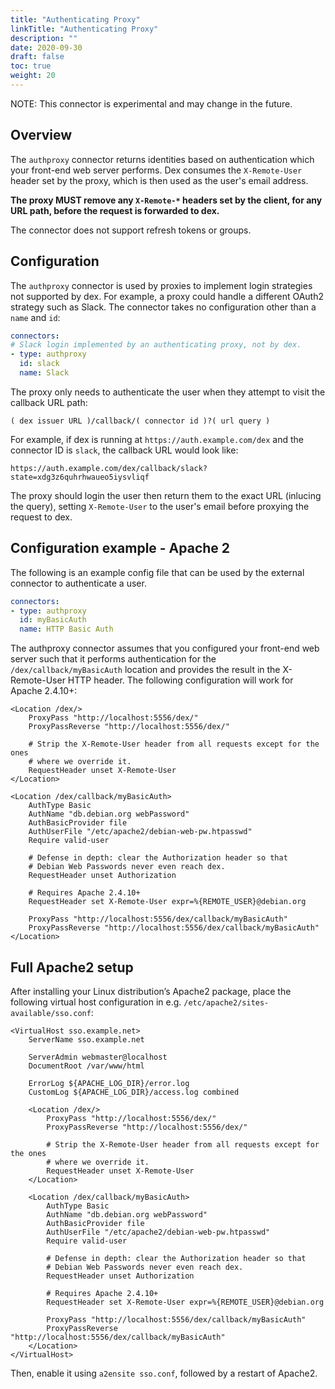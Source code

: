 ```yaml
---
title: "Authenticating Proxy"
linkTitle: "Authenticating Proxy"
description: ""
date: 2020-09-30
draft: false
toc: true
weight: 20
---
```


NOTE: This connector is experimental and may change in the future.

## Overview

The `authproxy` connector returns identities based on authentication which your
front-end web server performs. Dex consumes the `X-Remote-User` header set by
the proxy, which is then used as the user's email address.

__The proxy MUST remove any `X-Remote-*` headers set by the client, for any URL
path, before the request is forwarded to dex.__

The connector does not support refresh tokens or groups.

## Configuration

The `authproxy` connector is used by proxies to implement login strategies not
supported by dex. For example, a proxy could handle a different OAuth2 strategy
such as Slack. The connector takes no configuration other than a `name` and `id`:

```yaml
connectors:
# Slack login implemented by an authenticating proxy, not by dex.
- type: authproxy
  id: slack
  name: Slack 
```

The proxy only needs to authenticate the user when they attempt to visit the
callback URL path:

```
( dex issuer URL )/callback/( connector id )?( url query )
```

For example, if dex is running at `https://auth.example.com/dex` and the connector
ID is `slack`, the callback URL would look like:

```
https://auth.example.com/dex/callback/slack?state=xdg3z6quhrhwaueo5iysvliqf
``` 

The proxy should login the user then return them to the exact URL (inlucing the
query), setting `X-Remote-User` to the user's email before proxying the request
to dex.

## Configuration example - Apache 2

The following is an example config file that can be used by the external
connector to authenticate a user.

```yaml
connectors:
- type: authproxy
  id: myBasicAuth
  name: HTTP Basic Auth
```

The authproxy connector assumes that you configured your front-end web server
such that it performs authentication for the `/dex/callback/myBasicAuth`
location and provides the result in the X-Remote-User HTTP header. The following
configuration will work for Apache 2.4.10+:

```
<Location /dex/>
    ProxyPass "http://localhost:5556/dex/"
    ProxyPassReverse "http://localhost:5556/dex/"

    # Strip the X-Remote-User header from all requests except for the ones
    # where we override it.
    RequestHeader unset X-Remote-User
</Location>

<Location /dex/callback/myBasicAuth>
    AuthType Basic
    AuthName "db.debian.org webPassword"
    AuthBasicProvider file
    AuthUserFile "/etc/apache2/debian-web-pw.htpasswd"
    Require valid-user

    # Defense in depth: clear the Authorization header so that
    # Debian Web Passwords never even reach dex.
    RequestHeader unset Authorization

    # Requires Apache 2.4.10+
    RequestHeader set X-Remote-User expr=%{REMOTE_USER}@debian.org

    ProxyPass "http://localhost:5556/dex/callback/myBasicAuth"
    ProxyPassReverse "http://localhost:5556/dex/callback/myBasicAuth"
</Location>
```

## Full Apache2 setup

After installing your Linux distribution’s Apache2 package, place the following
virtual host configuration in e.g. `/etc/apache2/sites-available/sso.conf`:

```
<VirtualHost sso.example.net>
    ServerName sso.example.net

    ServerAdmin webmaster@localhost
    DocumentRoot /var/www/html

    ErrorLog ${APACHE_LOG_DIR}/error.log
    CustomLog ${APACHE_LOG_DIR}/access.log combined

    <Location /dex/>
        ProxyPass "http://localhost:5556/dex/"
        ProxyPassReverse "http://localhost:5556/dex/"

        # Strip the X-Remote-User header from all requests except for the ones
        # where we override it.
        RequestHeader unset X-Remote-User
    </Location>

    <Location /dex/callback/myBasicAuth>
        AuthType Basic
        AuthName "db.debian.org webPassword"
        AuthBasicProvider file
        AuthUserFile "/etc/apache2/debian-web-pw.htpasswd"
        Require valid-user

        # Defense in depth: clear the Authorization header so that
        # Debian Web Passwords never even reach dex.
        RequestHeader unset Authorization

        # Requires Apache 2.4.10+
        RequestHeader set X-Remote-User expr=%{REMOTE_USER}@debian.org

        ProxyPass "http://localhost:5556/dex/callback/myBasicAuth"
        ProxyPassReverse "http://localhost:5556/dex/callback/myBasicAuth"
    </Location>
</VirtualHost>
```

Then, enable it using `a2ensite sso.conf`, followed by a restart of Apache2.
